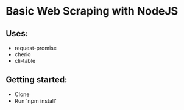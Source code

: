 # Basic Web Scraping with NodeJS

## Uses:
* request-promise
* cherio
* cli-table

## Getting started:
* Clone
* Run 'npm install'